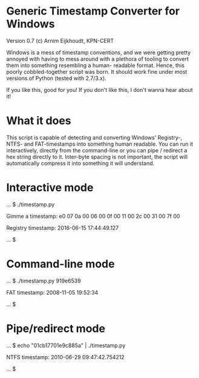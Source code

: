 # Generic Timestamp Converter for Windows

Version 0.7 (c) Arnim Eijkhoudt, KPN-CERT

Windows is a mess of timestamp conventions, and we were getting pretty annoyed with having to
mess around with a plethora of tooling to convert them into something resembling a human-
readable format. Hence, this poorly cobbled-together script was born. It should work fine under
most versions of Python (tested with 2.7/3.x).

If you like this, good for you!
If you don't like this, I don't wanna hear about it!

# What it does

This script is capable of detecting and converting Windows' Registry-, NTFS- and FAT-timestamps
into something human readable. You can run it interactively, directly from the command-line or
you can pipe / redirect a hex string directly to it. Inter-byte spacing is not important, the
script will automatically compress it into something it will understand.

# Interactive mode

... $ ./timestamp.py

Gimme a timestamp: e0 07 0a 00 06 00 0f 00  11 00 2c 00 31 00 7f 00

Registry timestamp: 2016-06-15 17:44:49.127

... $

# Command-line mode

... $ ./timestamp.py 919e6539

FAT timestamp: 2008-11-05 19:52:34

... $

# Pipe/redirect mode

... $ echo "01cb17701e9c885a" | ./timestamp.py

NTFS timestamp: 2010-06-29 09:47:42.754212

... $
